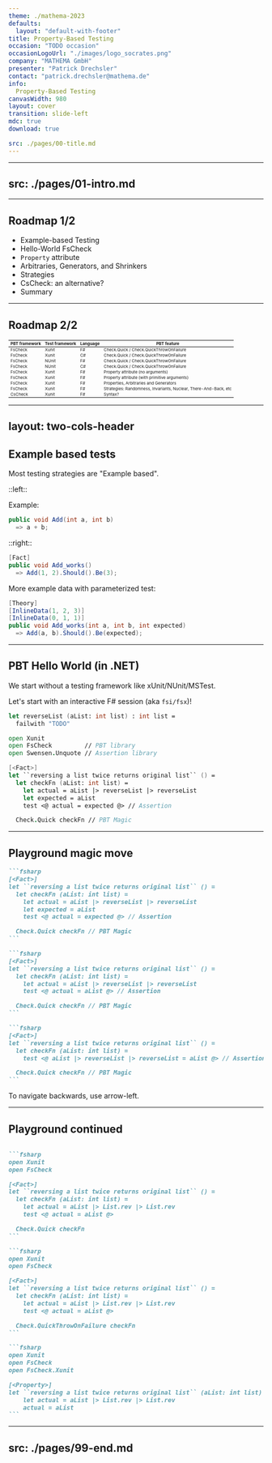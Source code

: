 ```yaml
---
theme: ./mathema-2023
defaults:
  layout: "default-with-footer"
title: Property-Based Testing
occasion: "TODO occasion"
occasionLogoUrl: "./images/logo_socrates.png"
company: "MATHEMA GmbH"
presenter: "Patrick Drechsler"
contact: "patrick.drechsler@mathema.de"
info:
  Property-Based Testing
canvasWidth: 980
layout: cover
transition: slide-left
mdc: true
download: true

src: ./pages/00-title.md
---
```


---
src: ./pages/01-intro.md
---

---

## Roadmap 1/2

- Example-based Testing
- Hello-World FsCheck
- `Property` attribute
- Arbitraries, Generators, and Shrinkers
- Strategies
- CsCheck: an alternative?
- Summary

---

## Roadmap 2/2

| PBT framework | Test framework | Language | PBT feature |
| --- | --- | --- | --- |
| FsCheck | Xunit | F# | Check.Quick / Check.QuickThrowOnFailure |
| FsCheck | Xunit | C# | Check.Quick / Check.QuickThrowOnFailure |
| FsCheck | NUnit | F# | Check.Quick / Check.QuickThrowOnFailure |
| FsCheck | NUnit | C# | Check.Quick / Check.QuickThrowOnFailure |
| FsCheck | Xunit | F# | Property attribute (no arguments) |
| FsCheck | Xunit | F# | Property attribute (with primitive arguments) |
| FsCheck | Xunit | F# | Properties, Arbitraries and Generators |
| FsCheck | Xunit | F# | Strategies: Randomness, Invariants, Nuclear, There-And-Back, etc |
| CsCheck | Xunit | F# | Syntax? |

<style>
  table {
    font-size: 8px;
    line-height: 8px;
}
</style>

---
layout: two-cols-header
---

## Example based tests

Most testing strategies are "Example based".

::left::

Example:

```cs
public void Add(int a, int b)
  => a + b;
```

::right::

```cs
[Fact]
public void Add_works()
  => Add(1, 2).Should().Be(3);
```

More example data with parameterized test:

```cs
[Theory]
[InlineData(1, 2, 3)]
[InlineData(0, 1, 1)]
public void Add_works(int a, int b, int expected)
  => Add(a, b).Should().Be(expected);
```

---

## PBT Hello World (in .NET)

We start without a testing framework like xUnit/NUnit/MSTest.

Let's start with an interactive F# session (aka `fsi/fsx`)!

```fsharp
let reverseList (aList: int list) : int list =
  failwith "TODO"
```

```fsharp
open Xunit
open FsCheck         // PBT library
open Swensen.Unquote // Assertion library

[<Fact>]
let ``reversing a list twice returns original list`` () =
  let checkFn (aList: int list) =
    let actual = aList |> reverseList |> reverseList
    let expected = aList
    test <@ actual = expected @> // Assertion

  Check.Quick checkFn // PBT Magic
```

---

## Playground magic move

````md magic-move
```fsharp
[<Fact>]
let ``reversing a list twice returns original list`` () =
  let checkFn (aList: int list) =
    let actual = aList |> reverseList |> reverseList
    let expected = aList
    test <@ actual = expected @> // Assertion

  Check.Quick checkFn // PBT Magic
```

```fsharp
[<Fact>]
let ``reversing a list twice returns original list`` () =
  let checkFn (aList: int list) =
    let actual = aList |> reverseList |> reverseList
    test <@ actual = aList @> // Assertion

  Check.Quick checkFn // PBT Magic
```

```fsharp
[<Fact>]
let ``reversing a list twice returns original list`` () =
  let checkFn (aList: int list) =
    test <@ aList |> reverseList |> reverseList = aList @> // Assertion

  Check.Quick checkFn // PBT Magic
```
````

To navigate backwards, use arrow-left.

---

## Playground continued

````md magic-move

```fsharp
open Xunit
open FsCheck

[<Fact>]
let ``reversing a list twice returns original list`` () =
  let checkFn (aList: int list) =
    let actual = aList |> List.rev |> List.rev
    test <@ actual = aList @>

  Check.Quick checkFn
```

```fsharp
open Xunit
open FsCheck

[<Fact>]
let ``reversing a list twice returns original list`` () =
  let checkFn (aList: int list) =
    let actual = aList |> List.rev |> List.rev
    test <@ actual = aList @>

  Check.QuickThrowOnFailure checkFn
```

```fsharp
open Xunit
open FsCheck
open FsCheck.Xunit

[<Property>]
let ``reversing a list twice returns original list`` (aList: int list) =
    let actual = aList |> List.rev |> List.rev
    actual = aList
```
````

---
src: ./pages/99-end.md
---
